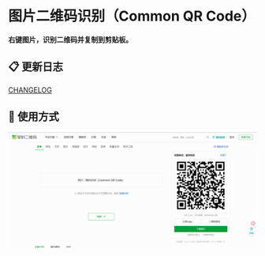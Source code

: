 # 图片二维码识别（Common QR Code）

**右键图片，识别二维码并复制到剪贴板。**

## 📋 更新日志

[CHANGELOG](https://github.com/xiaohuohumax/userscripts/blob/main/apps/common/qr-code/CHANGELOG.md)

## 📖 使用方式

![](https://raw.githubusercontent.com/xiaohuohumax/userscripts/main/apps/common/qr-code/images/use.gif)
